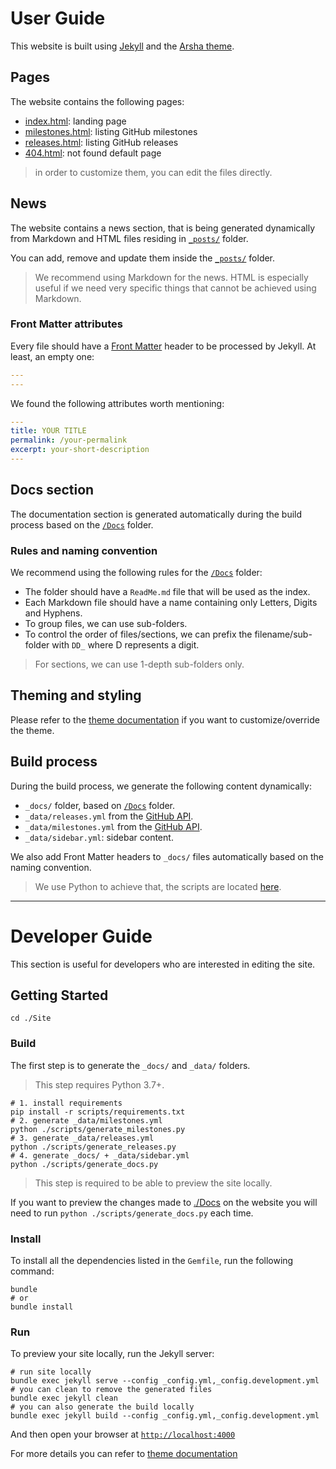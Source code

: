 # User Guide

This website is built using [Jekyll](https://jekyllrb.com/) and
the [Arsha theme](https://github.com/MLH-Fellowship/jekyll-theme-arsha).

## Pages

The website contains the following pages:

- [index.html](./index.html): landing page
- [milestones.html](./milestones.html): listing GitHub milestones
- [releases.html](./releases.html): listing GitHub releases
- [404.html](./404.html): not found default page

> in order to customize them, you can edit the files directly.

## News

The website contains a news section, that is being generated dynamically from Markdown and HTML files residing
in [`_posts/`](./_posts) folder.

You can add, remove and update them inside the [`_posts/`](./_posts) folder.

> We recommend using Markdown for the news. HTML is especially useful if we need very specific things that cannot
> be achieved using Markdown.

### Front Matter attributes

Every file should have a [Front Matter](https://jekyllrb.com/docs/front-matter/) header to be processed by Jekyll.
At least, an empty one:

```yaml
---
---
```

We found the following attributes worth mentioning:

```yaml
---
title: YOUR TITLE
permalink: /your-permalink
excerpt: your-short-description
---
```

## Docs section

The documentation section is generated automatically during the build process based on the [`/Docs`](../Docs) folder.

### Rules and naming convention

We recommend using the following rules for the [`/Docs`](../Docs) folder:

- The folder should have a `ReadMe.md` file that will be used as the index.
- Each Markdown file should have a name containing only Letters, Digits and Hyphens.
- To group files, we can use sub-folders.
- To control the order of files/sections, we can prefix the filename/sub-folder with `DD_` where D represents a digit.

> For sections, we can use 1-depth sub-folders only.

## Theming and styling

Please refer to the [theme documentation](https://github.com/MLH-Fellowship/jekyll-theme-arsha/blob/main/USAGE.md) if
you want to customize/override the theme.

## Build process

During the build process, we generate the following content dynamically:

- `_docs/` folder, based on [`/Docs`](../Docs) folder.
- `_data/releases.yml` from the [GitHub API](https://api.github.com/repos/m4rs-mt/ILGPU/releases).
- `_data/milestones.yml` from the [GitHub API](https://api.github.com/repos/m4rs-mt/ILGPU/milestones).
- `_data/sidebar.yml`: sidebar content.

We also add Front Matter headers to `_docs/` files automatically based on the naming convention.

> We use Python to achieve that, the scripts are located [here](./scripts).

------------------------------------------------------------------------------------------------------------------------

# Developer Guide

This section is useful for developers who are interested in editing the site.

## Getting Started

```shell
cd ./Site
```

### Build

The first step is to generate the `_docs/` and `_data/` folders.

> This step requires Python 3.7+.

```shell
# 1. install requirements
pip install -r scripts/requirements.txt
# 2. generate _data/milestones.yml
python ./scripts/generate_milestones.py
# 3. generate _data/releases.yml
python ./scripts/generate_releases.py
# 4. generate _docs/ + _data/sidebar.yml
python ./scripts/generate_docs.py
```

> This step is required to be able to preview the site locally.

If you want to preview the changes made to [./Docs](../Docs) on the website you will need to
run `python ./scripts/generate_docs.py` each time.

### Install

To install all the dependencies listed in the `Gemfile`, run the following command:

```shell
bundle
# or
bundle install
```

### Run

To preview your site locally, run the Jekyll server:

```shell
# run site locally
bundle exec jekyll serve --config _config.yml,_config.development.yml
# you can clean to remove the generated files
bundle exec jekyll clean
# you can also generate the build locally
bundle exec jekyll build --config _config.yml,_config.development.yml
```

And then open your browser at [`http://localhost:4000`](http://localhost:4000)

For more details you can refer
to [theme documentation](https://github.com/MLH-Fellowship/jekyll-theme-arsha/blob/main/DEVELOPMENT.md)
